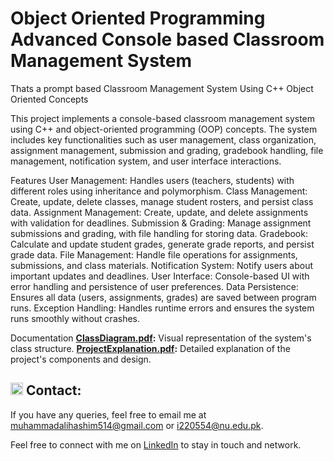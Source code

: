 # Object Oriented Programming  Advanced Console based Classroom Management System
Thats a prompt based Classroom Management System Using C++ Object Oriented Concepts

This project implements a console-based classroom management system using C++ and object-oriented programming (OOP) concepts. The system includes key functionalities such as user management, class organization, assignment management, submission and grading, gradebook handling, file management, notification system, and user interface interactions.

Features
    User Management: Handles users (teachers, students) with different roles using inheritance and polymorphism.
    Class Management: Create, update, delete classes, manage student rosters, and persist class data.
    Assignment Management: Create, update, and delete assignments with validation for deadlines.
    Submission & Grading: Manage assignment submissions and grading, with file handling for storing data.
    Gradebook: Calculate and update student grades, generate grade reports, and persist grade data.
    File Management: Handle file operations for assignments, submissions, and class materials.
    Notification System: Notify users about important updates and deadlines.
    User Interface: Console-based UI with error handling and persistence of user preferences.
    Data Persistence: Ensures all data (users, assignments, grades) are saved between program runs.
    Exception Handling: Handles runtime errors and ensures the system runs smoothly without crashes.

Documentation
**[ClassDiagram.pdf](./ClassDiagram.pdf):** Visual representation of the system's class structure.
**[ProjectExplanation.pdf](./ProjectExplanation.pdf):** Detailed explanation of the project's components and design.

## <img src="https://img.icons8.com/ios/50/000000/email-open.png" width="20"/> Contact:
If you have any queries, feel free to email me at [muhammadalihashim514@gmail.com](mailto:muhammadalihashim514@gmail.com) or [i220554@nu.edu.pk](mailto:i220554@nu.edu.pk).

Feel free to connect with me on [LinkedIn](https://www.linkedin.com/in/muhammad-ali-hashim-5115882b4) to stay in touch and network.




